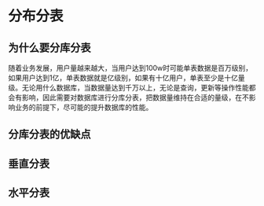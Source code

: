 # 分布分表
## 为什么要分库分表
随着业务发展，用户量越来越大，当用户达到100w时可能单表数据是百万级别，如果用户达到1亿，单表数据就是亿级别，如果有十亿用户，单表至少是十亿量级。无论用什么数据库，当数据量达到千万以上，无论是查询，更新等操作性能都会有影响，因此需要对数据库进行分库分表，把数据量维持在合适的量级，在不影响业务的前提下，尽可能的提升数据库的性能。

## 分库分表的优缺点



## 垂直分表

## 水平分表

